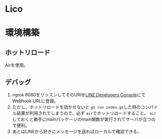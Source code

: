 # Lico

# 環境構築

## ホットリロード

Airを使用。

## デバッグ

1. ngrok 8080をリッスンしてそのURIを[LINE Developers Console](https://developers.line.biz/console/channel/1657725137/messaging-api)にてWebhook URLに登録。
2. ただし、ホットリロードを効かせないと `go run index.go`した時のコンパイル結果が利用されてしまうので、必ず `air`でホットリロードすること。 `air` しておくと勝手にmainパッケージのmain関数が実行されてサーバが立つので便利。
3. あとはLINEから好きにメッセージを送ればローカルで確認できる。